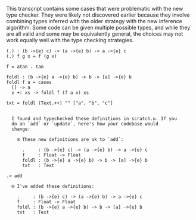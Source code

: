 This transcript contains some cases that were problematic with the new
type checker. They were likely not discovered earlier because they
involve combining types inferred with the older strategy with the new
inference algorithm. Some code can be given multiple possible types,
and while they are all valid and some may be equivalently general,
the choices may not work equally well with the type checking
strategies.

```unison
(.) : (b ->{e} c) -> (a ->{e} b) -> a ->{e} c
(.) f g x = f (g x)

f = atan . tan

foldl : (b ->{e} a ->{e} b) -> b -> [a] ->{e} b
foldl f a = cases
  [] -> a
  x +: xs -> foldl f (f a x) xs

txt = foldl (Text.++) "" ["a", "b", "c"]
```

```ucm

  I found and typechecked these definitions in scratch.u. If you
  do an `add` or `update`, here's how your codebase would
  change:
  
    ⍟ These new definitions are ok to `add`:
    
      .     : (b ->{e} c) -> (a ->{e} b) -> a ->{e} c
      f     : Float -> Float
      foldl : (b ->{e} a ->{e} b) -> b -> [a] ->{e} b
      txt   : Text

```
```ucm
.> add

  ⍟ I've added these definitions:
  
    .     : (b ->{e} c) -> (a ->{e} b) -> a ->{e} c
    f     : Float -> Float
    foldl : (b ->{e} a ->{e} b) -> b -> [a] ->{e} b
    txt   : Text

```
